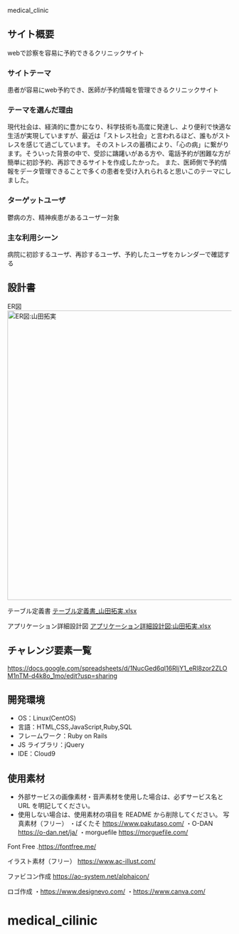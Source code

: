 medical_clinic

## サイト概要

webで診察を容易に予約できるクリニックサイト

### サイトテーマ

患者が容易にweb予約でき、医師が予約情報を管理できるクリニックサイト

### テーマを選んだ理由

現代社会は、経済的に豊かになり、科学技術も高度に発達し、より便利で快適な生活が実現していますが、最近は「ストレス社会」と言われるほど、誰もがストレスを感じて過ごしています。
そのストレスの蓄積により、「心の病」に繋がります。そういった背景の中で、受診に躊躇いがある方や、電話予約が困難な方が簡単に初診予約、再診できるサイトを作成したかった。
また、医師側で予約情報をデータ管理できることで多くの患者を受け入れられると思いこのテーマにしました。

### ターゲットユーザ

鬱病の方、精神疾患があるユーザー対象

### 主な利用シーン

病院に初診するユーザ、再診するユーザ、予約したユーザをカレンダーで確認する

## 設計書
ER図
<img width="651" alt="ER図:山田拓実" src="https://user-images.githubusercontent.com/78352502/119254175-d9c3d580-bbef-11eb-9fc9-ab837896798b.png">

テーブル定義書
[テーブル定義書_山田拓実.xlsx](https://github.com/Ren510/medical_clinic/files/6527799/_.xlsx)

アプリケーション詳細設計図
[アプリケーション詳細設計図:山田拓実.xlsx](https://github.com/Ren510/medical_clinic/files/6527804/default.xlsx)

## チャレンジ要素一覧

https://docs.google.com/spreadsheets/d/1NucGed6qI16RIjY1_eRl8zor2ZLOM1nTM-d4k8o_1mo/edit?usp=sharing

## 開発環境

- OS：Linux(CentOS)
- 言語：HTML,CSS,JavaScript,Ruby,SQL
- フレームワーク：Ruby on Rails
- JS ライブラリ：jQuery
- IDE：Cloud9

## 使用素材

- 外部サービスの画像素材・音声素材を使用した場合は、必ずサービス名と URL を明記してください。
- 使用しない場合は、使用素材の項目を README から削除してください。
  写真素材（フリー）
  ・ぱくたそ https://www.pakutaso.com/
  ・O-DAN https://o-dan.net/ja/
  ・morguefile https://morguefile.com/

Font Free
.https://fontfree.me/

イラスト素材（フリー）
https://www.ac-illust.com/

ファビコン作成
https://ao-system.net/alphaicon/

ロゴ作成
・https://www.designevo.com/
・https://www.canva.com/
# medical_cilinic
